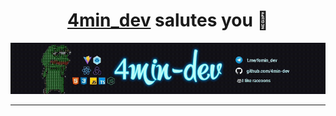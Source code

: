 <div align="center">
  <h1><a href="https://github.com/4min-dev">4min_dev</a> salutes you 🦝</h1>
  <img src="https://github.com/4min-dev/4min-dev-logo/blob/main/coldStyle.gif" alt="4min_dev"/>
  <hr/>
</div>
